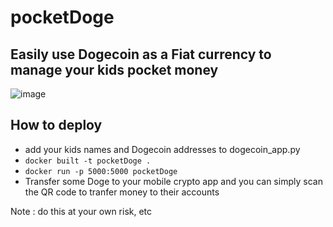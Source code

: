 # pocketDoge

## Easily use Dogecoin as a Fiat currency to manage your kids pocket money

![image](https://github.com/hilt86/pocketDoge/assets/441824/3dd79b1f-2919-49da-8a04-48adc922fde6)

## How to deploy

- add your kids names and Dogecoin addresses to dogecoin_app.py
- `docker built -t pocketDoge .`
- `docker run -p 5000:5000 pocketDoge` 
- Transfer some Doge to your mobile crypto app and you can simply scan the QR code to tranfer money to their accounts

Note : do this at your own risk, etc
